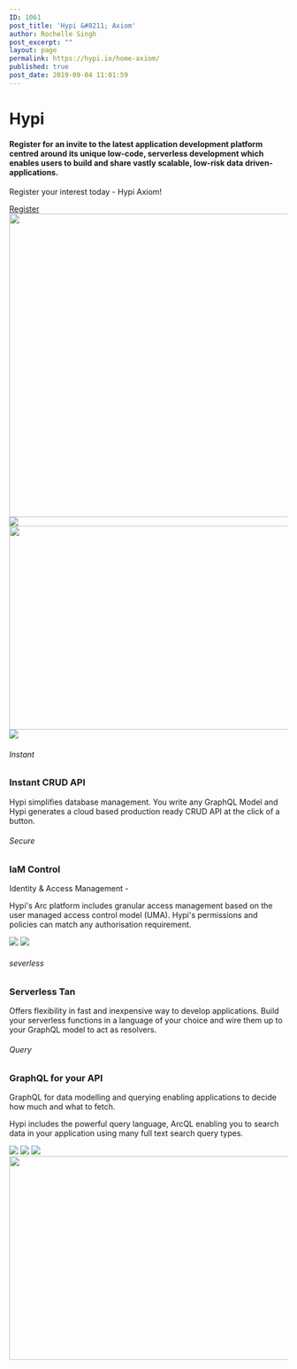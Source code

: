 ```yaml
---
ID: 1061
post_title: 'Hypi &#8211; Axiom'
author: Rochelle Singh
post_excerpt: ""
layout: page
permalink: https://hypi.io/home-axiom/
published: true
post_date: 2019-09-04 11:01:59
---
```

# Hypi

#### Register for an invite to the latest application development platform centred around its unique low-code, serverless development which enables users to build and share vastly scalable, low-risk data driven-applications.  
  
Register your interest today - Hypi Axiom! 

<a href="#axiom-form-register" role="button"> Register </a> <img width="867" height="548" src="https://hypi.io/wp-content/uploads/2019/04/SaaS-4.png" alt="" srcset="https://hypi.io/wp-content/uploads/2019/04/SaaS-4.png 867w, https://hypi.io/wp-content/uploads/2019/04/SaaS-4-300x190.png 300w, https://hypi.io/wp-content/uploads/2019/04/SaaS-4-768x485.png 768w, https://hypi.io/wp-content/uploads/2019/04/SaaS-4-158x100.png 158w, https://hypi.io/wp-content/uploads/2019/04/SaaS-4-127x80.png 127w, https://hypi.io/wp-content/uploads/2019/04/SaaS-4-394x249.png 394w" sizes="(max-width: 867px) 100vw, 867px" /> ![][1] <img width="768" height="368" src="https://hypi.io/wp-content/uploads/2018/10/purple@2x-768x368.png" alt="" srcset="https://hypi.io/wp-content/uploads/2018/10/purple@2x-768x368.png 768w, https://hypi.io/wp-content/uploads/2018/10/purple@2x-300x144.png 300w, https://hypi.io/wp-content/uploads/2018/10/purple@2x-1024x491.png 1024w" sizes="(max-width: 768px) 100vw, 768px" /> ![][2] 
###### Instant

### Instant CRUD API

Hypi simplifies database management. You write any GraphQL Model and Hypi generates a cloud based production ready CRUD API at the click of a button. 

###### Secure

### IaM Control

Identity & Access Management -   
  
Hypi's Arc platform includes granular access management based on the user managed access control model (UMA). Hypi's permissions and policies can match any authorisation requirement.

![][3] ![][2] 
###### severless

### Serverless Tan 

Offers flexibility in fast and inexpensive way to develop applications. Build your serverless functions in a language of your choice and wire them up to your GraphQL model to act as resolvers.

###### Query 

### GraphQL for your API

GraphQL for data modelling and querying enabling applications to decide how much and what to fetch.  
  
Hypi includes the powerful query language, ArcQL enabling you to search data in your application using many full text search query types.

![][3] ![][1] ![][1] <a href="hypi.io" data-elementor-open-lightbox=""> <img width="768" height="368" src="https://hypi.io/wp-content/uploads/2018/10/purple@2x-768x368.png" alt="" srcset="https://hypi.io/wp-content/uploads/2018/10/purple@2x-768x368.png 768w, https://hypi.io/wp-content/uploads/2018/10/purple@2x-300x144.png 300w, https://hypi.io/wp-content/uploads/2018/10/purple@2x-1024x491.png 1024w" sizes="(max-width: 768px) 100vw, 768px" /> </a>

 [1]: https://import.themovation.com/stratus/wp-content/uploads/2019/03/circle1.png ""
 [2]: https://import.themovation.com/stratus/wp-content/uploads/2019/04/SaaS-2.png ""
 [3]: https://import.themovation.com/stratus/wp-content/uploads/2019/04/SaaS-5.png ""